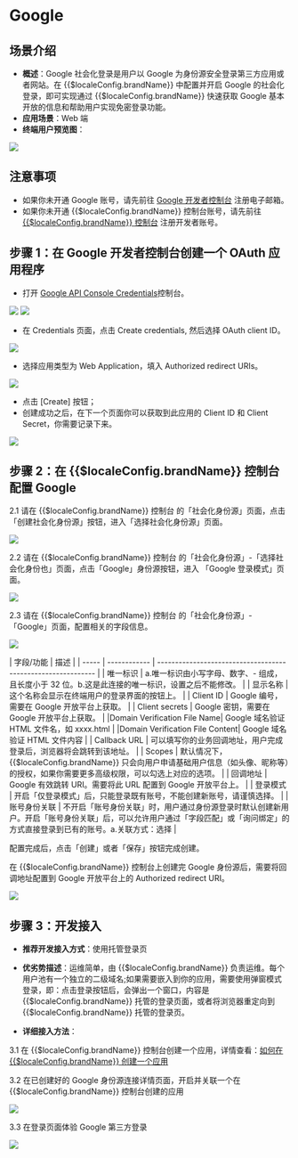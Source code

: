 # Google 

<LastUpdated/>

## 场景介绍

- **概述**：Google 社会化登录是用户以 Google 为身份源安全登录第三方应用或者网站。在 {{$localeConfig.brandName}} 中配置并开启 Google 的社会化登录，即可实现通过 {{$localeConfig.brandName}} 快速获取 Google 基本开放的信息和帮助用户实现免密登录功能。
- **应用场景**：Web 端
- **终端用户预览图**：

<img src="./images/google_1.png" >

## 注意事项

- 如果你未开通 Google 账号，请先前往 [Google 开发者控制台](https://accounts.google.com/signin/v2/identifier?hl=zh-TW&continue=https%3A%2F%2Fwww.google.com%2F&ec=GAlAmgQ&flowName=GlifWebSignIn&flowEntry=AddSession) 注册电子邮箱。
- 如果你未开通 {{$localeConfig.brandName}} 控制台账号，请先前往 [{{$localeConfig.brandName}} 控制台](https://authing.cn/) 注册开发者账号。

## 步骤 1：在 Google 开发者控制台创建一个 OAuth 应用程序

- 打开 [Google API Console Credentials](https://console.cloud.google.com/apis/credentials)控制台。

<img src="./images/google_2.png" >
<img src="./images/google_3.png" >

- 在 Credentials 页面，点击 Create credentials, 然后选择 OAuth client ID。

<img src="./images/google_4.png" >

- 选择应用类型为 Web Application，填入 Authorized redirect URIs。

<img src="./images/google_5.png" >

- 点击 [Create] 按钮；
- 创建成功之后，在下一个页面你可以获取到此应用的 Client ID 和 Client Secret，你需要记录下来。

<img src="./images/google_6.png" >


## 步骤 2：在 {{$localeConfig.brandName}} 控制台配置 Google

2.1 请在 {{$localeConfig.brandName}}  控制台 的「社会化身份源」页面，点击「创建社会化身份源」按钮，进入「选择社会化身份源」页面。

<img src="./images/google_7.png" >

2.2 请在  {{$localeConfig.brandName}}  控制台 的「社会化身份源」-「选择社会化身份也」页面，点击「Google」身份源按钮，进入 「Google 登录模式」页面。

<img src="./images/google_8.png" >

2.3 请在  {{$localeConfig.brandName}}  控制台 的「社会化身份源」-「Google」页面，配置相关的字段信息。

<img src="./images/google_9.png" >


| 字段/功能    | 描述                                                         |
| ----- | ------------ | ------------------------------------------------------------ |
| 唯一标识     | a.唯一标识由小写字母、数字、- 组成，且长度小于 32 位。b.这是此连接的唯一标识，设置之后不能修改。 |
| 显示名称     | 这个名称会显示在终端用户的登录界面的按钮上。                 |
| Client ID      | Google 编号，需要在 Google 开放平台上获取。                  |
| Client secrets     |  Google 密钥，需要在 Google 开放平台上获取。                   |
|Domain Verification File Name| Google 域名验证 HTML 文件名，如 xxxx.html |
|Domain Verification File Content| Google 域名验证 HTML 文件内容 |
| Callback URL     | 可以填写你的业务回调地址，用户完成登录后，浏览器将会跳转到该地址。 |
| Scopes     | 默认情况下，{{$localeConfig.brandName}} 只会向用户申请基础用户信息（如头像、昵称等）的授权，如果你需要更多高级权限，可以勾选上对应的选项。 |
| 回调地址     |  Google 有效跳转 URI。需要将此 URL 配置到  Google 开放平台上。 |
| 登录模式     | 开启「仅登录模式」后，只能登录既有账号，不能创建新账号，请谨慎选择。 |
| 账号身份关联 | 不开启「账号身份关联」时，用户通过身份源登录时默认创建新用户。开启「账号身份关联」后，可以允许用户通过「字段匹配」或「询问绑定」的方式直接登录到已有的账号。a.关联方式：选择 |

配置完成后，点击「创建」或者「保存」按钮完成创建。

在 {{$localeConfig.brandName}} 控制台上创建完 Google 身份源后，需要将回调地址配置到 Google 开放平台上的 Authorized redirect URI。

<img src="./images/google_10.png" >


## 步骤 3：开发接入

- **推荐开发接入方式**：使用托管登录页

- **优劣势描述**：运维简单，由 {{$localeConfig.brandName}} 负责运维。每个用户池有一个独立的二级域名;如果需要嵌入到你的应用，需要使用弹窗模式登录，即：点击登录按钮后，会弹出一个窗口，内容是 {{$localeConfig.brandName}} 托管的登录页面，或者将浏览器重定向到 {{$localeConfig.brandName}} 托管的登录页。

- **详细接入方法**：

3.1 在 {{$localeConfig.brandName}} 控制台创建一个应用，详情查看：[如何在 {{$localeConfig.brandName}} 创建一个应用](/guides/app-new/create-app/create-app.md)

3.2 在已创建好的 Google 身份源连接详情页面，开启并关联一个在 {{$localeConfig.brandName}} 控制台创建的应用

<img src="./images/google_11.png" >

3.3 在登录页面体验 Google 第三方登录

<img src="./images/google_12.png" >





